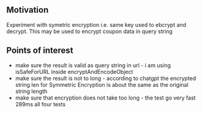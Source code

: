 <h2>Motivation</h2>
Experiment with symetric encryption i.e. same key used to ebcrypt and decrypt. This may be used to encrypt coupon data in query string

<h2>Points of interest</h2>
<ul>
<li>make sure the result is valid as query string in url - i am using isSafeForURL inside encryptAndEncodeObject</li>
<li>make sure the result is not to long - according to chatgpt the encrypted string len for Symmetric Encryption is about the same as the original string length</li>
<li>make sure that encryption does not take too long - the test go very fast 289ms all four tests</li>
</ul>
